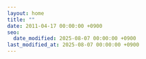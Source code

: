 ```yaml
---
layout: home
title: ""
date: 2011-04-17 00:00:00 +0900
seo:
  date_modified: 2025-08-07 00:00:00 +0900
last_modified_at: 2025-08-07 00:00:00 +0900
---
```

